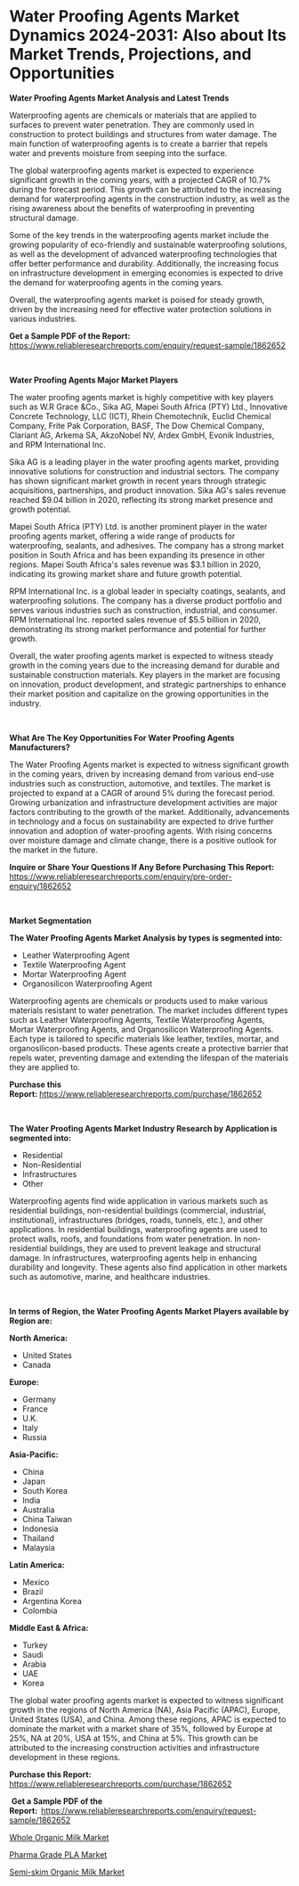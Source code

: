 <p><h1>Water Proofing Agents Market Dynamics 2024-2031: Also about Its Market Trends, Projections, and Opportunities</h1></p><p><strong>Water Proofing Agents Market Analysis and Latest Trends</strong></p>
<p><p>Waterproofing agents are chemicals or materials that are applied to surfaces to prevent water penetration. They are commonly used in construction to protect buildings and structures from water damage. The main function of waterproofing agents is to create a barrier that repels water and prevents moisture from seeping into the surface.</p><p>The global waterproofing agents market is expected to experience significant growth in the coming years, with a projected CAGR of 10.7% during the forecast period. This growth can be attributed to the increasing demand for waterproofing agents in the construction industry, as well as the rising awareness about the benefits of waterproofing in preventing structural damage.</p><p>Some of the key trends in the waterproofing agents market include the growing popularity of eco-friendly and sustainable waterproofing solutions, as well as the development of advanced waterproofing technologies that offer better performance and durability. Additionally, the increasing focus on infrastructure development in emerging economies is expected to drive the demand for waterproofing agents in the coming years.</p><p>Overall, the waterproofing agents market is poised for steady growth, driven by the increasing need for effective water protection solutions in various industries.</p></p>
<p><strong>Get a Sample PDF of the Report:&nbsp;</strong> <a href="https://www.reliableresearchreports.com/enquiry/request-sample/1862652">https://www.reliableresearchreports.com/enquiry/request-sample/1862652</a></p>
<p>&nbsp;</p>
<p><strong>Water Proofing Agents Major Market Players</strong></p>
<p><p>The water proofing agents market is highly competitive with key players such as W.R Grace &Co., Sika AG, Mapei South Africa (PTY) Ltd., Innovative Concrete Technology, LLC (ICT), Rhein Chemotechnik, Euclid Chemical Company, Frite Pak Corporation, BASF, The Dow Chemical Company, Clariant AG, Arkema SA, AkzoNobel NV, Ardex GmbH, Evonik Industries, and RPM International Inc. </p><p>Sika AG is a leading player in the water proofing agents market, providing innovative solutions for construction and industrial sectors. The company has shown significant market growth in recent years through strategic acquisitions, partnerships, and product innovation. Sika AG's sales revenue reached $9.04 billion in 2020, reflecting its strong market presence and growth potential.</p><p>Mapei South Africa (PTY) Ltd. is another prominent player in the water proofing agents market, offering a wide range of products for waterproofing, sealants, and adhesives. The company has a strong market position in South Africa and has been expanding its presence in other regions. Mapei South Africa's sales revenue was $3.1 billion in 2020, indicating its growing market share and future growth potential.</p><p>RPM International Inc. is a global leader in specialty coatings, sealants, and waterproofing solutions. The company has a diverse product portfolio and serves various industries such as construction, industrial, and consumer. RPM International Inc. reported sales revenue of $5.5 billion in 2020, demonstrating its strong market performance and potential for further growth.</p><p>Overall, the water proofing agents market is expected to witness steady growth in the coming years due to the increasing demand for durable and sustainable construction materials. Key players in the market are focusing on innovation, product development, and strategic partnerships to enhance their market position and capitalize on the growing opportunities in the industry.</p></p>
<p>&nbsp;</p>
<p><strong>What Are The Key Opportunities For Water Proofing Agents Manufacturers?</strong></p>
<p><p>The Water Proofing Agents market is expected to witness significant growth in the coming years, driven by increasing demand from various end-use industries such as construction, automotive, and textiles. The market is projected to expand at a CAGR of around 5% during the forecast period. Growing urbanization and infrastructure development activities are major factors contributing to the growth of the market. Additionally, advancements in technology and a focus on sustainability are expected to drive further innovation and adoption of water-proofing agents. With rising concerns over moisture damage and climate change, there is a positive outlook for the market in the future.</p></p>
<p><strong>Inquire or Share Your Questions If Any Before Purchasing This Report:</strong> <a href="https://www.reliableresearchreports.com/enquiry/pre-order-enquiry/1862652">https://www.reliableresearchreports.com/enquiry/pre-order-enquiry/1862652</a></p>
<p>&nbsp;</p>
<p><strong>Market Segmentation</strong></p>
<p><strong>The Water Proofing Agents Market Analysis by types is segmented into:</strong></p>
<p><ul><li>Leather Waterproofing Agent</li><li>Textile Waterproofing Agent</li><li>Mortar Waterproofing Agent</li><li>Organosilicon Waterproofing Agent</li></ul></p>
<p><p>Waterproofing agents are chemicals or products used to make various materials resistant to water penetration. The market includes different types such as Leather Waterproofing Agents, Textile Waterproofing Agents, Mortar Waterproofing Agents, and Organosilicon Waterproofing Agents. Each type is tailored to specific materials like leather, textiles, mortar, and organosilicon-based products. These agents create a protective barrier that repels water, preventing damage and extending the lifespan of the materials they are applied to.</p></p>
<p><strong>Purchase this Report:&nbsp;</strong><a href="https://www.reliableresearchreports.com/purchase/1862652">https://www.reliableresearchreports.com/purchase/1862652</a></p>
<p>&nbsp;</p>
<p><strong>The Water Proofing Agents Market Industry Research by Application is segmented into:</strong></p>
<p><ul><li>Residential</li><li>Non-Residential</li><li>Infrastructures</li><li>Other</li></ul></p>
<p><p>Waterproofing agents find wide application in various markets such as residential buildings, non-residential buildings (commercial, industrial, institutional), infrastructures (bridges, roads, tunnels, etc.), and other applications. In residential buildings, waterproofing agents are used to protect walls, roofs, and foundations from water penetration. In non-residential buildings, they are used to prevent leakage and structural damage. In infrastructures, waterproofing agents help in enhancing durability and longevity. These agents also find application in other markets such as automotive, marine, and healthcare industries.</p></p>
<p>&nbsp;</p>
<p><strong>In terms of Region, the Water Proofing Agents Market Players available by Region are:</strong></p>
<p>
    <p> <strong> North America: </strong>
        <ul>
            <li>United States</li>
            <li>Canada</li>
        </ul>
        </p> 
    <p> <strong> Europe: </strong>
        <ul>
            <li>Germany</li>
            <li>France</li>
            <li>U.K.</li>
            <li>Italy</li>
            <li>Russia</li>
        </ul>
        </p> 
    <p> <strong> Asia-Pacific: </strong>
        <ul>
            <li>China</li>
            <li>Japan</li>
            <li>South Korea</li>
            <li>India</li>
            <li>Australia</li>
            <li>China Taiwan</li>
            <li>Indonesia</li>
            <li>Thailand</li>
            <li>Malaysia</li>
        </ul>
        </p> 
    <p> <strong> Latin America: </strong>
        <ul>
            <li>Mexico</li>
            <li>Brazil</li>
            <li>Argentina Korea</li>
            <li>Colombia</li>
        </ul>
        </p> 
    <p> <strong> Middle East & Africa: </strong>
        <ul>
            <li>Turkey</li>
            <li>Saudi</li>
            <li>Arabia</li>
            <li>UAE</li>
            <li>Korea</li>
        </ul>
    </p>
    </p>
<p><p>The global water proofing agents market is expected to witness significant growth in the regions of North America (NA), Asia Pacific (APAC), Europe, United States (USA), and China. Among these regions, APAC is expected to dominate the market with a market share of 35%, followed by Europe at 25%, NA at 20%, USA at 15%, and China at 5%. This growth can be attributed to the increasing construction activities and infrastructure development in these regions.</p></p>
<p><strong>Purchase this Report: </strong><a href="https://www.reliableresearchreports.com/purchase/1862652">https://www.reliableresearchreports.com/purchase/1862652</a></p>
<p>&nbsp;<strong>Get a Sample PDF of the Report:&nbsp;&nbsp;</strong><a href="https://www.reliableresearchreports.com/enquiry/request-sample/1862652">https://www.reliableresearchreports.com/enquiry/request-sample/1862652</a></p>
<p><strong></strong></p>
<p><p><a href="https://view.publitas.com/reportprime-1/whole-organic-milk-market-size-evaluating-its-market-trends-growth-and-projections-2023-2030/">Whole Organic Milk Market</a></p><p><a href="https://view.publitas.com/reportprime-1/pharma-grade-pla-market-size-evaluating-its-market-trends-growth-and-projections-2023-2030/">Pharma Grade PLA Market</a></p><p><a href="https://view.publitas.com/reportprime-1/semi-skim-organic-milk-market-research-report-provides-critical-insights-that-can-help-shape-business-development-and-investment-strategies/">Semi-skim Organic Milk Market</a></p></p>